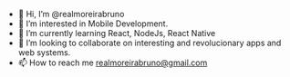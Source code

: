 - 👋 Hi, I’m @realmoreirabruno
- 👀 I’m interested in Mobile Development.
- 🌱 I’m currently learning React, NodeJs, React Native
- 💞️ I’m looking to collaborate on interesting and revolucionary apps and web systems.
- 📫 How to reach me realmoreirabruno@gmail.com

<!---
realmoreirabruno/realmoreirabruno is a ✨ special ✨ repository because its `README.md` (this file) appears on your GitHub profile.
You can click the Preview link to take a look at your changes.
--->
